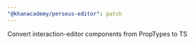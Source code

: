 ```yaml
---
"@khanacademy/perseus-editor": patch
---
```


Convert interaction-editor components from PropTypes to TS
